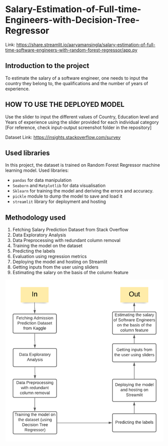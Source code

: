 # Salary-Estimation-of-Full-time-Engineers-with-Decision-Tree-Regressor

Link: https://share.streamlit.io/aaryamansingla/salary-estimation-of-full-time-software-engineers-with-random-forest-regressor/app.py

## Introduction to the project
To estimate the salary of a software engineer, one needs to input the country they belong to, the qualifications and the number of years of experience.

## HOW TO USE THE DEPLOYED MODEL
Use the slider to input the different values of Country, Education level and Years of experience using the slider provided for each individual category
[For reference, check input-output screenshot folder in the repository]

Dataset Link: https://insights.stackoverflow.com/survey

## Used libraries
In this project, the dataset is trained on Random Forest Regressor machine learning model. Used libraries:<br>
* `pandas` for data manipulation 
* `Seaborn` and `Matplotlib` for data visualisation
* `Sklearn` for training the model and deriving the errors and accuracy.
* `pickle` module to dump the model to save and load it
* `streamlit` library for deployment and hosting

## Methodology used
1. Fetching Salary Prediction Dataset from Stack Overflow
2. Data Exploratory Analysis
3. Data Preprocessing with redundant column removal
4. Training the model on the dataset
5. Predicting the labels
6. Evaluation using regression metrics 
7. Deploying the model and hosting on Streamlit
8. Getting inputs from the user using sliders
9. Estimating the salary on the basis of the column feature

![Methology](Methodology.png)
